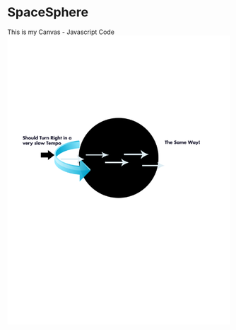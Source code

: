 # SpaceSphere
This is my Canvas - Javascript Code 
![Alt text](https://raw.githubusercontent.com/SpaceG/SpaceSphere/master/_project_1.png "Optional Title")
